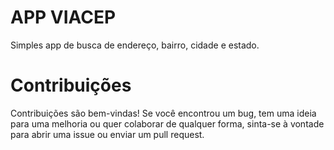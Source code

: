 # APP VIACEP

Simples app de busca de endereço, bairro, cidade e estado.

# Contribuições

Contribuições são bem-vindas! Se você encontrou um bug, tem uma ideia para uma melhoria ou quer colaborar de qualquer forma, sinta-se à vontade para abrir uma issue ou enviar um pull request.

